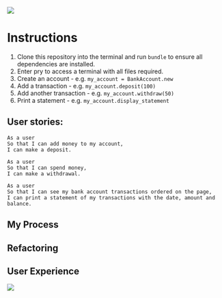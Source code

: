 <a href="https://codeclimate.com/github/mdwareing/BankTechTest/maintainability"><img src="https://api.codeclimate.com/v1/badges/28792e9023d5189da62b/maintainability" /></a>

# Instructions
1. Clone this repository into the terminal and run `bundle` to ensure all dependencies are installed.
2. Enter pry to access a terminal with all files required.
3. Create an account - e.g. `my_account = BankAccount.new`
4. Add a transaction - e.g. `my_account.deposit(100)`
4. Add another transaction - e.g. `my_account.withdraw(50)`
5. Print a statement - e.g. `my_account.display_statement`

## User stories:
```
As a user
So that I can add money to my account,
I can make a deposit.
```

```
As a user
So that I can spend money,
I can make a withdrawal.
```

```
As a user
So that I can see my bank account transactions ordered on the page,
I can print a statement of my transactions with the date, amount and balance.
```

## My Process

## Refactoring

## User Experience

![](https://github.com/mdwareing/BankTechTest/blob/master/Screen%20Shot%202018-07-19%20at%2010.12.16.png)